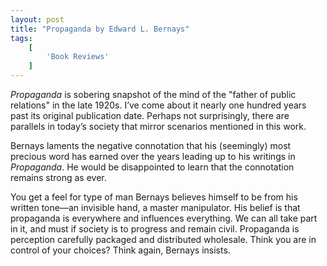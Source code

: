 ```yaml
---
layout: post
title: "Propaganda by Edward L. Bernays"
tags:
    [
        'Book Reviews'
    ]
---
```


_Propaganda_ is sobering snapshot of the mind of the "father of public relations" in the late 1920s. I’ve come about it nearly one hundred years past its original publication date. Perhaps not surprisingly, there are parallels in today’s society that mirror scenarios mentioned in this work.

Bernays laments the negative connotation that his (seemingly) most precious word has earned over the years leading up to his writings in _Propaganda_. He would be disappointed to learn that the connotation remains strong as ever.

You get a feel for type of man Bernays believes himself to be from his written tone—an invisible hand, a master manipulator. His belief is that propaganda is everywhere and influences everything. We can all take part in it, and must if society is to progress and remain civil. Propaganda is perception carefully packaged and distributed wholesale. Think you are in control of your choices? Think again, Bernays insists.
